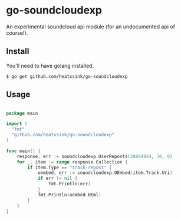 go-soundcloudexp
===
An experimental soundcloud api module (for an undocumented api of course!).

Install
-------
You'll need to have golang installed.

	$ go get github.com/heatxsink/go-soundcloudexp

Usage
-----

```go

package main

import (
  "fmt"
  "github.com/heatxsink/go-soundcloudexp"
)

func main() {
	response, err := soundcloudexp.UserReposts(20804924, 30, 0)
	for _, item := range response.Collection {
		if item.Type == "track-repost" {
			oembed, err := soundcloudexp.OEmbed(item.Track.Uri)
			if err != nil {
				fmt.Println(err)
			}
			fmt.Println(oembed.Html)
		}
	}
}

```
